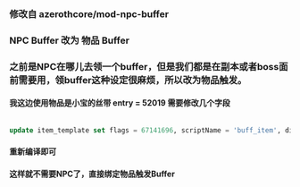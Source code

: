 ### 修改自 azerothcore/mod-npc-buffer 
### NPC Buffer 改为 物品 Buffer

### 之前是NPC在哪儿去领一个buffer，但是我们都是在副本或者boss面前需要用，领buffer这种设定很麻烦，所以改为物品触发。

#### 我这边使用物品是小宝的丝带 entry = 52019 需要修改几个字段
```sql

update item_template set flags = 67141696, scriptName = 'buff_item', discription = '比心，爱你，点击获取多个增益' where entry = 52019;

```

#### 重新编译即可

#### 这样就不需要NPC了，直接绑定物品触发Buffer